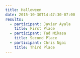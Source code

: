 ```yaml
---
title: Halloween
date: 2015-10-30T14:47:30-07:00
results:
  - participant: Javier Ayala
    title: First Place
  - participant: Tad Mikasa
    title: Second Place
  - participant: Chris Ngai
    title: Third Place
---
```


